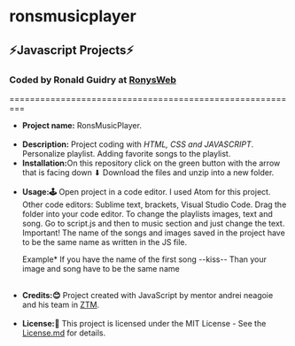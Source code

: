 # ronsmusicplayer
<h2>⚡Javascript Projects⚡</h2>
<h3>Coded by Ronald Guidry at <a href="https://www.ronysweb.com/">RonysWeb</a></h3>
=========================================================<br>

<ul>
 <li><strong>Project name:</strong> RonsMusicPlayer.</li><br>

 <li><strong>Description:</strong> Project coding with <em>HTML, CSS and JAVASCRIPT</em>. Personalize playlist. Adding favorite songs to the playlist. 

 <li><strong>Installation:</strong>On this repository click on the green button with the arrow that is facing down ⬇ Download the files and unzip into a new folder.</li><br>

 <li><strong>Usage:🕹</strong> Open project in a code editor. I used Atom for this project. Other code editors: Sublime text, brackets, Visual Studio Code. Drag the folder into your code editor. To change the playlists images, text and song. Go to script.js and then to music section and just change the text. Important! The name of the songs and images saved in the project have to be the same name as written in the JS file.</li> <p>Example* If you have the name of the first song --kiss-- Than your image and song have to be the same name</p><br>

 <li><strong>Credits:😊</strong> Project created with JavaScript by mentor andrei neagoie and his team in <a href="https://github.com/aneagoie">ZTM</a>. </li><br>

 <li><strong>License:📄</strong> This project is licensed under the MIT License - See the <a href="https://github.com/Ronysweb/ronsmusicplayer/blob/main/LICENSE">License.md</a> for details.</li>
</ul>
